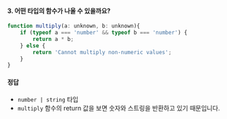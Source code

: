 #### 3. 어떤 타입의 함수가 나올 수 있을까요?

```javascript
function multiply(a: unknown, b: unknown){
    if (typeof a === 'number' && typeof b === 'number') {
        return a * b;
    } else {
        return 'Cannot multiply non-numeric values';
    }
}
```

#### 정답
- `number | string` 타입
- `multiply` 함수의 return 값을 보면 숫자와 스트링을 반환하고 있기 때문입니다.